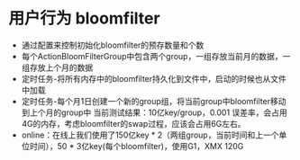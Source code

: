# 用户行为 bloomfilter

* 通过配置来控制初始化bloomfilter的预存数量和个数
* 每个ActionBloomFilterGroup中包含两个group，一组存放当前月的数据，一组存放上个月的数据
* 定时任务-将所有内存中的bloomfilter持久化到文件中，启动的时候也从文件中加载
* 定时任务-每个月1日创建一个新的group组，将当前group中bloomfilter移动到上个月的group中
当前测试结果：10亿key/group，0.001 误差率，会占用4G的内存，考虑bloomfilter的swap过程，应该会占用6G左右。
* online：在线上我们使用了150亿key * 2（两组group，当前时间和上一个单位时间），50 * 3亿key(每个bloomfilter)，使用G1，XMX 120G
 
